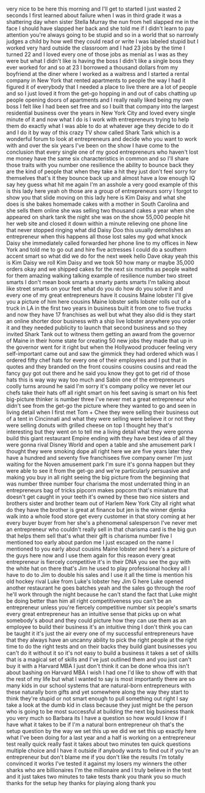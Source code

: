 
very nice to be here this morning and
I&#39;ll get to started I just wasted 2
seconds I first learned about failure
when I was in third grade it was a
shattering day when sister Stella Murray
the nun from hell slapped me in the face
I should have slapped her back and she
told me if I didn&#39;t learn to pay
attention you&#39;re always going to be
stupid
and so in a world that so narrowly
judges a child by how well they could
read or write I was labeled stupid but I
worked very hard outside the classroom
and I had 23 jobs by the time I turned
22 and I loved every one of those jobs
as menial as I was as they were but what
I didn&#39;t like is having the boss I
didn&#39;t like a single boss they ever
worked for and so at 23 I borrowed a
thousand dollars from my boyfriend at
the diner where I worked as a waitress
and I started a rental company in New
York that rented apartments to people
the way I had it figured it of everybody
that I needed a place to live there are
a lot of people and so I just loved it
from the get-go hopping in and out of
cabs chatting up people opening doors of
apartments and I really really liked
being my own boss I felt like I had been
set free and so I built that company
into the largest residential business
over the years in New York City and
loved every single minute of it and now
what I do is I work with entrepreneurs
trying to help them do exactly what I
was able to do at whatever age they
decide to do it and I do it by way of
this crazy TV show called Shark Tank
which is a wonderful forum to look at
entrepreneurs and decide who you want to
work with and over the six years I&#39;ve
been on the show I have come to the
conclusion that every single one of my
good entrepreneurs who haven&#39;t lost me
money have the same six characteristics
in common and so I&#39;ll share those traits
with you number one resilience the
ability to bounce back they are the kind
of people that when they take a hit they
just don&#39;t feel sorry for themselves
that&#39;s it they bounce back up and almost
have a low enough IQ
say hey guess what hit me again I&#39;m an
asshole a very good example of this is
this lady here yeah oh those are a group
of entrepreneurs sorry I forgot to show
you that slide moving on this lady here
is Kim Daisy and what she does is she
bakes homemade cakes with a mother in
South Carolina and she sells them online
she was selling two thousand cakes a
year when she appeared on shark tank the
night she was on the show 55,000 people
hit her web site and closed it down
within a minute relieving one phone line
that never stopped ringing what did
Daisy Doo this usually demolishes an
entrepreneur when this happens all those
lost sales my god what knock Daisy she
immediately called forwarded her phone
line to my offices in New York and told
me to go out and hire five actresses I
could do a southern accent smart so what
did we do for the next week hello Dave
okay yeah this is Kim Daisy we roll Kim
Daisy and we took 50 how many or maybe
35,000 orders okay and we shipped cakes
for the next six months as people waited
for them amazing walking talking example
of resilience number two
street smarts I don&#39;t mean book smarts a
smarty pants smarts I&#39;m talking about
like street smarts on your feet what do
you do how do you solve it and every one
of my great entrepreneurs have it
cousins Maine lobster I&#39;ll give you a
picture of him here cousins Maine
lobster sells lobster rolls out of a
truck in LA in the first two years in
business built it from one to five
trucks and now they have 17 franchises
as well but what they also did is they
start an online shorter door business
with a ship live lobster anywhere you
order it and they needed publicity to
launch that second business and so they
invited Shark Tank out to witness them
getting an award from the governor of
Maine in their home state for creating
50 new jobs they made that up in
the governor went for it
right but when the Hollywood producer
feeling very self-important came out and
saw the gimmick they had ordered which
was I ordered fifty chef hats for every
one of their employees and I put that in
quotes and they branded on the front
cousins cousins cousins and read the
fancy guy got out there and he said you
know they got to get rid of those hats
this is way way way too much and Sabin
one of the entrepreneurs coolly turns
around he said I&#39;m sorry it&#39;s company
policy we never let our chefs take their
hats off all right smart on his feet
saving is smart on his feet big-picture
thinker is number three I&#39;ve never met a
great entrepreneur who didn&#39;t see from
the get-go the picture where they wanted
to go and seen in living detail when I
first met Tom + Chee they were selling
their business out of a tent in
Cincinnati and what they were selling
were believe it or not they were selling
donuts with grilled cheese on top I
thought hey that&#39;s interesting but they
went on to tell me a living detail what
they were gonna build this giant
restaurant Empire ending with they have
best idea of all they were gonna rival
Disney World and open a table and she
amusement park I thought they were
smoking dope all right
here we are five years later they have a
hundred and seventy five franchisees
five company owner I&#39;m just waiting for
the Noven amusement park I&#39;m sure it&#39;s
gonna happen but they were able to see
it from the get-go and we&#39;re
particularly persuasive and making you
buy in all right seeing the big picture
from the beginning that was number three
number four charisma the most underrated
thing in an entrepreneurs bag of tricks
pipcorn
makes popcorn that&#39;s miniature that
doesn&#39;t get caught in your teeth it&#39;s
owned by these two nice sisters and
brothers sister and brother team out of
Harlem New York City all right what do
they have the brother is great at
finance but jen is the winner
djenka walk into a whole food store get
every customer in that story coming at
her every buyer buyer from her she&#39;s a
phenomenal salesperson I&#39;ve never met an
entrepreneur who couldn&#39;t really sell in
that charisma card is the big gun
that helps them sell that&#39;s what their
gift is charisma number five I mentioned
too early about pardon me I just escaped
on the name I mentioned to you early
about cousins Maine lobster and here&#39;s a
picture of the guys here now and I use
them again for this reason every great
entrepreneur is fiercely competitive
it&#39;s in their DNA you see the guy with
the white hat on there that&#39;s Jim he
used to play professional hockey all I
have to do to Jim to double his sales
and I use it all the time is mention his
old hockey rival Luke from Luke&#39;s
lobster
hey Jim G here Luke opened another
restaurant he goes batches yeah and the
sales go through the roof he&#39;ll work
through the night because he can&#39;t stand
the fact that Luke might be doing better
than him all right
competitiveness you can&#39;t be an
entrepreneur unless you&#39;re fiercely
competitive number six people&#39;s smarts
every great entrepreneur has an
intuitive sense that picks up on what
somebody&#39;s about and they could picture
how they can use them as an employee to
build their business it&#39;s an intuitive
thing I don&#39;t think you can be taught it
it&#39;s just the air every one of my
successful entrepreneurs have that they
always have an uncanny ability to pick
the right people at the right time to do
the right tests and on their backs they
build giant businesses you can&#39;t do it
without it so it&#39;s not easy to build a
business it takes a set of skills that
is a magical set of skills and I&#39;ve just
outlined them and you just can&#39;t buy it
with a Harvard MBA I just don&#39;t think it
can be done whoa
this isn&#39;t about bashing on Harvard MBA
I wish I had one I&#39;d like to show off
with that the rest of my life but what I
wanted to say is most importantly there
are so many kids in our school systems
that are natural-born entrepreneurs with
these naturally born gifts and yet
somewhere along the way they start to
think they&#39;re stupid or not smart enough
to pull something out right I say take a
look at the dumb kid in class because
they just might be the person who is
going to be most successful at building
the next big business thank you very
much
so Barbara its I have a question so how
would I know if I have what it takes to
be if I&#39;m a natural born entrepreneur oh
that&#39;s the setup question by the way we
set this up we did we set this up
exactly here what I&#39;ve been doing for a
last year and a half is working on a
entrepreneur test really quick really
fast it takes about two minutes ten
quick questions multiple choice and I
have it outside if anybody wants to find
out if you&#39;re an entrepreneur but don&#39;t
blame me if you don&#39;t like the results
I&#39;m totally convinced it works I&#39;ve
tested it against my losers my winners
the other sharks who are billionaires
I&#39;m the millionaire and I truly believe
in the test and it just takes two
minutes to take tests thank you thank
you so much thanks for the setup hey
thanks for playing along
thank you
